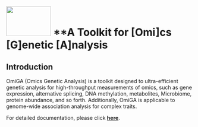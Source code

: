 # <img src="https://omiga.bio/imgs/logo-blue.png" width="120" height="80"> **A Toolkit for [Omi]cs [G]enetic [A]nalysis<br>

## Introduction <br>
OmiGA (Omics Genetic Analysis) is a toolkit designed to ultra-efficient genetic analysis for high-throughput measurements of omics, such as gene expression, alternative splicing, DNA methylation, metabolites, Microbiome, protein abundance, and so forth. Additionally, OmiGA is applicable to genome-wide association analysis for complex traits.

For detailed documentation, please click [**here**](https://omiga.bio).

